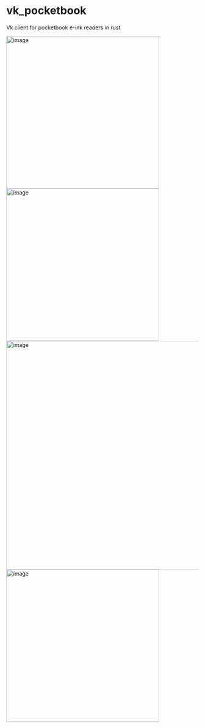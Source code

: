 # vk_pocketbook
Vk client for pocketbook e-ink readers in rust


<img width="400" alt="image" src="https://user-images.githubusercontent.com/25568730/158986632-c1e907b1-4b43-4e06-936a-21ff92d001e4.png" >

<img width="400" alt="image" src="https://user-images.githubusercontent.com/25568730/158986957-273035fd-00d6-4684-8b80-c9bae9aa2937.png">
<img width="600" alt="image" src="https://user-images.githubusercontent.com/25568730/158987744-3d2a489b-9c3e-4bca-9edf-e8ba32fbd674.png">
<img width="400" alt="image" src="https://user-images.githubusercontent.com/25568730/158988060-8b990408-d824-4d17-ac85-ad5cf4b65a25.png">
